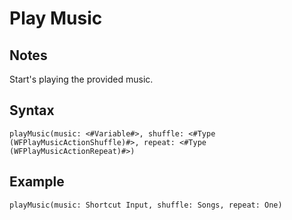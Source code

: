 # Play Music
## Notes
Start's playing the provided music.
## Syntax
```
playMusic(music: <#Variable#>, shuffle: <#Type (WFPlayMusicActionShuffle)#>, repeat: <#Type (WFPlayMusicActionRepeat)#>)
```
## Example
```
playMusic(music: Shortcut Input, shuffle: Songs, repeat: One)
```